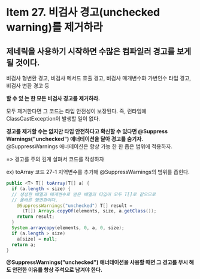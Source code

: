 # Item 27. 비검사 경고(unchecked warning)를 제거하라

## 제네릭을 사용하기 시작하면 수많은 컴파일러 경고를 보게 될 것이다.
비검사 형변환 경고, 비검사 메서드 호출 경고, 비검사 매개변수화 가변인수 타입 경고, 비검사 변환 경고 등

**할 수 있 는 한 모든 비검사 경고를 제거하라.**

모두 제거한다면 그 코드는 타입 안전성이 보장된다. 즉, 런타임에 ClassCastException이 발생할 일이 없다.

**경고를 제거할 수는 없지만 타입 안전하다고 확신할 수 있다면 @Suppress Warnings("unchecked") 애너테이션을 달아 경고를 숨기자.**
@SuppressWarnings 애너테이션은 항상 가능 한 한 좁은 범위에 적용하자.

=> 경고를 주의 깊게 살펴서 코드를 작성하자

ex) toArray 코드 27-1 지역변수를 추가해 @SuppressWarnings의 범위를 좁힌다.
```java 
public <T> T[] toArray(T[] a) {
  if (a.length < size) {
  // 생성한 배열과 매개변수로 받은 배열의 타입이 모두 T[]로 같으므로 
  // 올바른 형변환이다.
    @SuppressWarnings("unchecked") T[] result = 
      (T[]) Arrays.copyOf(elements, size, a.getClass());
    return result;
  }
  System.arraycopy(elements, 0, a, 0, size);
  if (a.length > size)
    a[size] = null;
  return a;
}
```
**@SuppressWarnings("unchecked") 애너테이션을 사용할 때면 그 경고를 무시 해도 안전한 이유를 항상 주석으로 남겨야 한다.**
